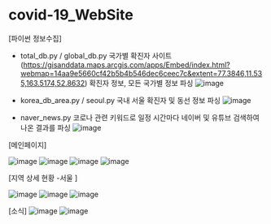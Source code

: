 # covid-19_WebSite

[파이썬 정보수집]
 - total_db.py / global_db.py
   국가별 확진자 사이트 (https://gisanddata.maps.arcgis.com/apps/Embed/index.html?webmap=14aa9e5660cf42b5b4b546dec6ceec7c&extent=77.3846,11.535,163.5174,52.8632) 확진자 정보, 모든 국가별 정보 파싱
   ![image](https://user-images.githubusercontent.com/50505445/109698292-9c444300-7bd2-11eb-857b-ef8cfa3d3df3.png)

 - korea_db_area.py / seoul.py
   국내 서울 확진자 및 동선 정보 파싱
   ![image](https://user-images.githubusercontent.com/50505445/109698657-f93ff900-7bd2-11eb-9ca1-e676021a31c5.png)

 - naver_news.py
   코로나 관련 키워드로 일정 시간마다 네이버 및 유튜브 검색하여 나온 결과를 파싱
   ![image](https://user-images.githubusercontent.com/50505445/109698530-d877a380-7bd2-11eb-92de-54ee293b2d4f.png)
   
[메인페이지]

![image](https://user-images.githubusercontent.com/50505445/109693716-58027400-7bcd-11eb-85c9-67a7b9c9c548.png)
![image](https://user-images.githubusercontent.com/50505445/109693764-66509000-7bcd-11eb-8ace-740b01223597.png)
![image](https://user-images.githubusercontent.com/50505445/109693817-72d4e880-7bcd-11eb-857b-2a10021c8197.png)
![image](https://user-images.githubusercontent.com/50505445/109693869-7f594100-7bcd-11eb-8551-e92cbd3171ac.png)

[지역 상세 현황 -서울 ]

![image](https://user-images.githubusercontent.com/50505445/109694070-b891b100-7bcd-11eb-86dd-94c8797d88a3.png)
![image](https://user-images.githubusercontent.com/50505445/109694096-bf202880-7bcd-11eb-9890-eaa5df04b507.png)
![image](https://user-images.githubusercontent.com/50505445/109694142-ce06db00-7bcd-11eb-86d1-d91ff22e8cb1.png)

[소식]
![image](https://user-images.githubusercontent.com/50505445/109695007-c267e400-7bce-11eb-8ce4-16e34e9a34ac.png)
![image](https://user-images.githubusercontent.com/50505445/109695125-e7f4ed80-7bce-11eb-8dda-10339ecf90f6.png)
